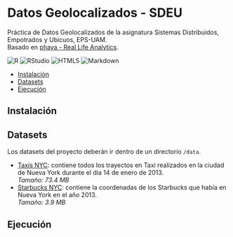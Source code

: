 # Datos Geolocalizados - SDEU

Práctica de Datos Geolocalizados de la asignatura Sistemas Distribuidos, Empotrados y Ubicuos, EPS-UAM.  
Basado en [phaya - Real Life Analytics](https://github.com/phaya/real-life-analytics).

![R](https://img.shields.io/badge/r-%23276DC3.svg?style=for-the-badge&logo=r&logoColor=white) ![RStudio](https://img.shields.io/badge/RStudio-4285F4?style=for-the-badge&logo=rstudio&logoColor=white) ![HTML5](https://img.shields.io/badge/html5-%23E34F26.svg?style=for-the-badge&logo=html5&logoColor=white) ![Markdown](https://img.shields.io/badge/Markdown-000000?style=for-the-badge&logo=markdown&logoColor=white)

- [Instalación](#install)
- [Datasets](#datasets)
- [Ejecución](#run)

## Instalación

## Datasets

Los datasets del proyecto deberán ir dentro de un directorio `/data`.

- [Taxis NYC](https://www.dropbox.com/s/3px4xtwb0z9r2n2/trip_data_2013-01-14.csv?dl=1): contiene todos los trayectos en Taxi realizados en la ciudad de Nueva York durante el día 14 de enero de 2013.  
*Tamaño: 73.4 MB*
- [Starbucks NYC](https://www.dropbox.com/s/043ake4u0q6xe05/All_Starbucks_Locations_in_the_US_2013.csv?dl=1): contiene la coordenadas de los Starbucks que había en Nueva York en el año 2013.  
*Tamaño: 3.9 MB*

## Ejecución

